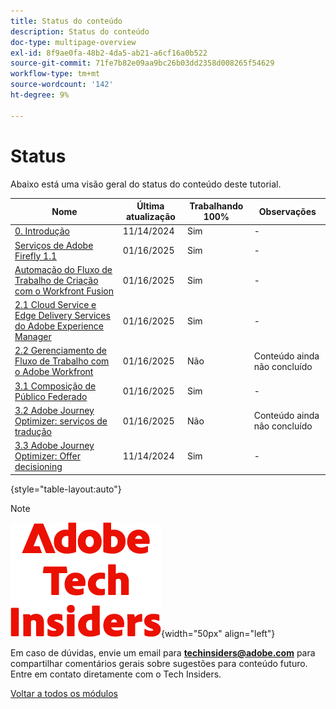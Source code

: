 ```yaml
---
title: Status do conteúdo
description: Status do conteúdo
doc-type: multipage-overview
exl-id: 8f9ae0fa-48b2-4da5-ab21-a6cf16a0b522
source-git-commit: 71fe7b82e09aa9bc26b03dd2358d008265f54629
workflow-type: tm+mt
source-wordcount: '142'
ht-degree: 9%

---
```


# Status

Abaixo está uma visão geral do status do conteúdo deste tutorial.

| Nome | Última atualização | Trabalhando 100% | Observações |
| ---------------------- | ------------ | ------------ |------------ |
| [0. Introdução ](./modules/getting-started/gettingstarted/getting-started.md) | 11/14/2024 | Sim | - |
| [Serviços de Adobe Firefly 1.1](./modules/creative-cloud/module1.1/firefly-services.md) | 01/16/2025 | Sim | - |
| [Automação do Fluxo de Trabalho de Criação com o Workfront Fusion](./modules/creative-cloud/module1.2/automation.md) | 01/16/2025 | Sim | - |
| [2.1 Cloud Service e Edge Delivery Services do Adobe Experience Manager](./modules/csc/module2.1/aemcs.md) | 01/16/2025 | Sim | - |
| [2.2 Gerenciamento de Fluxo de Trabalho com o Adobe Workfront](./modules/csc/module2.2/workfront.md) | 01/16/2025 | Não | Conteúdo ainda não concluído |
| [3.1 Composição de Público Federado](./modules/uce/module3.1/fac.md) | 01/16/2025 | Sim | - |
| [3.2 Adobe Journey Optimizer: serviços de tradução](./modules/uce/module3.2/ajotranslationsvcs.md) | 01/16/2025 | Não | Conteúdo ainda não concluído |
| [3.3 Adobe Journey Optimizer: Offer decisioning](./modules/uce/module3.3/offer-decisioning.md) | 11/14/2024 | Sim | - |

{style="table-layout:auto"}

>[!NOTE]
>
>![Informantes técnicos](./assets/images/techinsiders.png){width="50px" align="left"}
>
>Em caso de dúvidas, envie um email para **techinsiders@adobe.com** para compartilhar comentários gerais sobre sugestões para conteúdo futuro. Entre em contato diretamente com o Tech Insiders.

[Voltar a todos os módulos](./overview.md)
